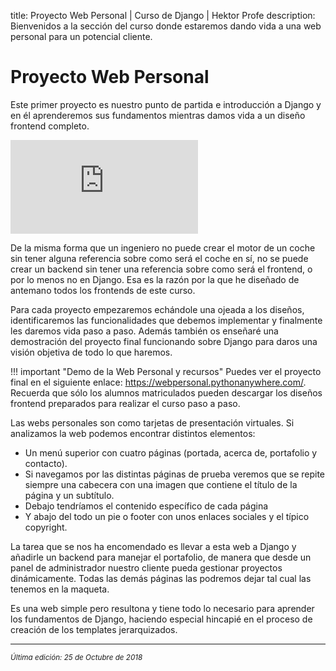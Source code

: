 title: Proyecto Web Personal | Curso de Django | Hektor Profe
description: Bienvenidos a la sección del curso donde estaremos dando vida a una web personal para un potencial cliente.

# Proyecto Web Personal

Este primer proyecto es nuestro punto de partida e introducción a Django y en él aprenderemos sus fundamentos mientras damos vida a un diseño frontend completo.

<div class='embed-container'><iframe src='https://player.vimeo.com/video/296978828' frameborder='0' webkitAllowFullScreen mozallowfullscreen allowFullScreen></iframe></div>

De la misma forma que un ingeniero no puede crear el motor de un coche sin tener alguna referencia sobre como será el coche en sí, no se puede crear un backend sin tener una referencia sobre como será el frontend, o por lo menos no en Django. Esa es la razón por la que he diseñado de antemano todos los frontends de este curso. 

Para cada proyecto empezaremos echándole una ojeada a los diseños, identificaremos las funcionalidades que debemos implementar y finalmente les daremos vida paso a paso. Además también os enseñaré una demostración del proyecto final funcionando sobre Django para daros una visión objetiva de todo lo que haremos.

!!! important "Demo de la Web Personal y recursos"
    Puedes ver el proyecto final en el siguiente enlace: <u><a href="http://webpersonal.pythonanywhere.com/" target="_blank">https://webpersonal.pythonanywhere.com/</a></u>. Recuerda que sólo los alumnos matriculados pueden descargar los diseños frontend preparados para realizar el curso paso a paso.

Las webs personales son como tarjetas de presentación virtuales. Si analizamos la web podemos encontrar distintos elementos:

* Un menú superior con cuatro páginas (portada, acerca de, portafolio y contacto). 
* Si navegamos por las distintas páginas de prueba veremos que se repite siempre una cabecera con una imagen que contiene el título de la página y un subtítulo. 
* Debajo tendríamos el contenido específico de cada página
* Y abajo del todo un pie o footer con unos enlaces sociales y el típico copyright. 

La tarea que se nos ha encomendado es llevar a esta web a Django y añadirle un backend para manejar el portafolio, de manera que desde un panel de administrador nuestro cliente pueda gestionar proyectos dinámicamente. Todas las demás páginas las podremos dejar tal cual las tenemos en la maqueta.

Es una web simple pero resultona y tiene todo lo necesario para aprender los fundamentos de Django, haciendo especial hincapié en el proceso de creación de los templates jerarquizados.

___
<small class="edited"><i>Última edición: 25 de Octubre de 2018</i></small>